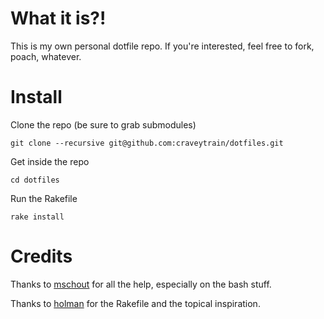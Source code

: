 # What it is?!
This is my own personal dotfile repo. If you're interested, feel free to fork, poach, whatever.

# Install
Clone the repo (be sure to grab submodules)

    git clone --recursive git@github.com:craveytrain/dotfiles.git

Get inside the repo

    cd dotfiles

Run the Rakefile

    rake install

# Credits
Thanks to [mschout](https://github.com/mschout) for all the help, especially on the bash stuff.

Thanks to [holman](https://github.com/holman) for the Rakefile and the topical inspiration.

